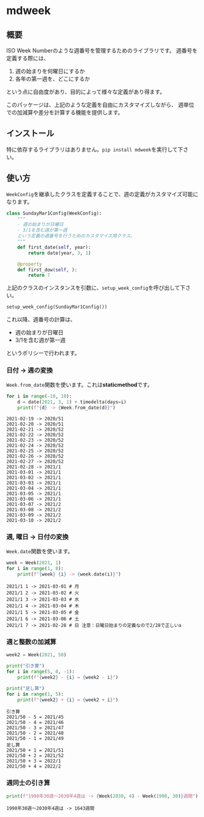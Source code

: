 # mdweek

## 概要

ISO Week Numberのような週番号を管理するためのライブラリです。
週番号を定義する際には、

1. 週の始まりを何曜日にするか
1. 各年の第一週を、どこにするか

という点に自由度があり、目的によって様々な定義があり得ます。

このパッケージは、上記のような定義を自由にカスタマイズしながら、
週単位での加減算や差分を計算する機能を提供します。

## インストール

特に依存するライブラリはありません。`pip install mdweek`を実行して下さい。

## 使い方

`WeekConfig`を継承したクラスを定義することで、週の定義がカスタマイズ可能になります。

```python
class SundayMar1Config(WeekConfig):
    """
    - 週の始まりが日曜日
    - 3/1を含む週が第一週
    という定義の週番号を行うためのカスタマイズ用クラス。
    """
    def first_date(self, year):
        return date(year, 3, 1)

    @property
    def first_dow(self, ):
        return 7
```

上記のクラスのインスタンスを引数に、`setup_week_config`を呼び出して下さい。

```python
setup_week_config(SundayMar1Config())
```

これ以降、週番号の計算は、

- 週の始まりが日曜日
- 3/1を含む週が第一週

というポリシーで行われます。

### 日付 → 週の変換

`Week.from_date`関数を使います。これは**staticmethod**です。

```python
for i in range(-10, 10):
    d = date(2021, 3, 1) + timedelta(days=i)
    print(f"{d} -> {Week.from_date(d)}")
```

```
2021-02-19 -> 2020/51
2021-02-20 -> 2020/51
2021-02-21 -> 2020/52
2021-02-22 -> 2020/52
2021-02-23 -> 2020/52
2021-02-24 -> 2020/52
2021-02-25 -> 2020/52
2021-02-26 -> 2020/52
2021-02-27 -> 2020/52
2021-02-28 -> 2021/1
2021-03-01 -> 2021/1
2021-03-02 -> 2021/1
2021-03-03 -> 2021/1
2021-03-04 -> 2021/1
2021-03-05 -> 2021/1
2021-03-06 -> 2021/1
2021-03-07 -> 2021/2
2021-03-08 -> 2021/2
2021-03-09 -> 2021/2
2021-03-10 -> 2021/2
```

### 週, 曜日 → 日付の変換

`Week.date`関数を使います。

```python
week = Week(2021, 1)
for i in range(1, 8):
    print(f"{week} {i} -> {week.date(i)}")
```

```
2021/1 1 -> 2021-03-01 # 月
2021/1 2 -> 2021-03-02 # 火
2021/1 3 -> 2021-03-03 # 水
2021/1 4 -> 2021-03-04 # 木
2021/1 5 -> 2021-03-05 # 金
2021/1 6 -> 2021-03-06 # 土
2021/1 7 -> 2021-02-28 # 日 注意：日曜日始まりの定義なので2/28で正しいa
```

### 週と整数の加減算

```python
week2 = Week(2021, 50)

print("引き算")
for i in range(5, 0, -1):
    print(f"{week2} - {i} = {week2 - i}")

print("足し算")
for i in range(1, 5):
    print(f"{week2} + {i} = {week2 + i}")
```

```
引き算
2021/50 - 5 = 2021/45
2021/50 - 4 = 2021/46
2021/50 - 3 = 2021/47
2021/50 - 2 = 2021/48
2021/50 - 1 = 2021/49
足し算
2021/50 + 1 = 2021/51
2021/50 + 2 = 2021/52
2021/50 + 3 = 2022/1
2021/50 + 4 = 2022/2
```

### 週同士の引き算

```python
print(f"1998年30週〜2030年4週は -> {Week(2030, 4) - Week(1998, 30)}週間")
```

```
1998年30週〜2030年4週は -> 1643週間
```
